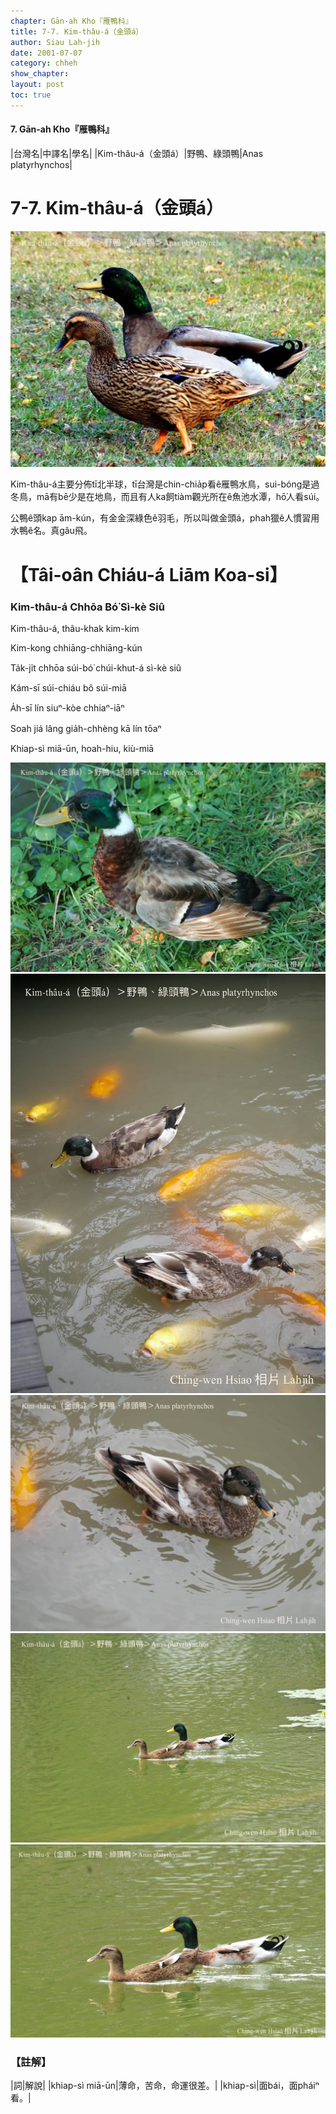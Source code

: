 ```yaml
---
chapter: Gān-ah Kho『雁鴨科』
title: 7-7. Kim-thâu-á（金頭á）
author: Siau Lah-jih
date: 2001-07-07
category: chheh
show_chapter: 
layout: post
toc: true
---
```


#### 7. Gān-ah Kho『雁鴨科』

|台灣名|中譯名|學名|
|Kim-thâu-á（金頭á）|野鴨、綠頭鴨|Anas platyrhynchos|


# 7-7. Kim-thâu-á（金頭á）

![](../too5/07/07-7-1.Kim-thâu-á.jpg)


Kim-thâu-á主要分佈tī北半球，tī台灣是chin-chia̍p看ê雁鴨水鳥，sui-bóng是過冬鳥，mā有bē少是在地鳥，而且有人ka飼tiàm觀光所在ê魚池水潭，hō͘人看súi。

公鴨ê頭kap ām-kún，有金金深綠色ê羽毛，所以叫做金頭á，phah獵ê人慣習用水鴨ê名。真gâu飛。



# 【Tâi-oân Chiáu-á Liām Koa-si】

### **Kim-thâu-á Chhōa Bó͘ Sì-kè Siû**

Kim-thâu-á, thâu-khak kim-kim

Kim-kong chhiāng-chhiāng-kún

Ta̍k-ji̍t chhōa súi-bó͘ chúi-khut-á sì-kè siû

Kám-sī súi-chiáu bô súi-miā

A̍h-sī lín siuⁿ-kòe chhiaⁿ-iāⁿ

Soah jiá lâng gia̍h-chhèng kā lín tōaⁿ

Khiap-sì miā-ūn, hoah-hiu, kiù-miā


![](../too5/07/07-7-2.Kim-thâu-á.jpg)
![](../too5/07/07-7-3.Kim-thâu-á.jpg)
![](../too5/07/07-7-4.Kim-thâu-á.jpg)
![](../too5/07/07-7-5.Kim-thâu-á.jpg)
![](../too5/07/07-7-6.Kim-thâu-á.jpg)

### 【註解】

|詞|解說|
|khiap-sì miā-ūn|薄命，苦命，命運很差。|
|khiap-sì|面bái，面pháiⁿ看。|
